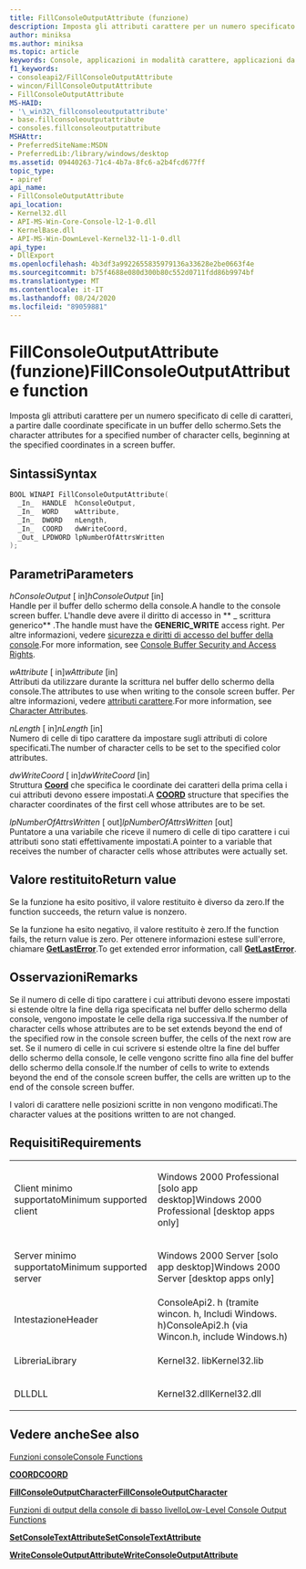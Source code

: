 ```yaml
---
title: FillConsoleOutputAttribute (funzione)
description: Imposta gli attributi carattere per un numero specificato di celle di caratteri, a partire dalle coordinate specificate in un buffer dello schermo.
author: miniksa
ms.author: miniksa
ms.topic: article
keywords: Console, applicazioni in modalità carattere, applicazioni da riga di comando, applicazioni Terminal, API console
f1_keywords:
- consoleapi2/FillConsoleOutputAttribute
- wincon/FillConsoleOutputAttribute
- FillConsoleOutputAttribute
MS-HAID:
- '\_win32\_fillconsoleoutputattribute'
- base.fillconsoleoutputattribute
- consoles.fillconsoleoutputattribute
MSHAttr:
- PreferredSiteName:MSDN
- PreferredLib:/library/windows/desktop
ms.assetid: 09440263-71c4-4b7a-8fc6-a2b4fcd677ff
topic_type:
- apiref
api_name:
- FillConsoleOutputAttribute
api_location:
- Kernel32.dll
- API-MS-Win-Core-Console-l2-1-0.dll
- KernelBase.dll
- API-MS-Win-DownLevel-Kernel32-l1-1-0.dll
api_type:
- DllExport
ms.openlocfilehash: 4b3df3a9922655835979136a33628e2be0663f4e
ms.sourcegitcommit: b75f4688e080d300b80c552d0711fdd86b9974bf
ms.translationtype: MT
ms.contentlocale: it-IT
ms.lasthandoff: 08/24/2020
ms.locfileid: "89059881"
---
```

# <a name="fillconsoleoutputattribute-function"></a><span data-ttu-id="65d1e-104">FillConsoleOutputAttribute (funzione)</span><span class="sxs-lookup"><span data-stu-id="65d1e-104">FillConsoleOutputAttribute function</span></span>


<span data-ttu-id="65d1e-105">Imposta gli attributi carattere per un numero specificato di celle di caratteri, a partire dalle coordinate specificate in un buffer dello schermo.</span><span class="sxs-lookup"><span data-stu-id="65d1e-105">Sets the character attributes for a specified number of character cells, beginning at the specified coordinates in a screen buffer.</span></span>

<a name="syntax"></a><span data-ttu-id="65d1e-106">Sintassi</span><span class="sxs-lookup"><span data-stu-id="65d1e-106">Syntax</span></span>
------

```C
BOOL WINAPI FillConsoleOutputAttribute(
  _In_  HANDLE  hConsoleOutput,
  _In_  WORD    wAttribute,
  _In_  DWORD   nLength,
  _In_  COORD   dwWriteCoord,
  _Out_ LPDWORD lpNumberOfAttrsWritten
);
```

<a name="parameters"></a><span data-ttu-id="65d1e-107">Parametri</span><span class="sxs-lookup"><span data-stu-id="65d1e-107">Parameters</span></span>
----------

<span data-ttu-id="65d1e-108">*hConsoleOutput* \[ in\]</span><span class="sxs-lookup"><span data-stu-id="65d1e-108">*hConsoleOutput* \[in\]</span></span>  
<span data-ttu-id="65d1e-109">Handle per il buffer dello schermo della console.</span><span class="sxs-lookup"><span data-stu-id="65d1e-109">A handle to the console screen buffer.</span></span> <span data-ttu-id="65d1e-110">L'handle deve avere il diritto di accesso in \*\* \_ scrittura generico\*\* .</span><span class="sxs-lookup"><span data-stu-id="65d1e-110">The handle must have the **GENERIC\_WRITE** access right.</span></span> <span data-ttu-id="65d1e-111">Per altre informazioni, vedere [sicurezza e diritti di accesso del buffer della console](console-buffer-security-and-access-rights.md).</span><span class="sxs-lookup"><span data-stu-id="65d1e-111">For more information, see [Console Buffer Security and Access Rights](console-buffer-security-and-access-rights.md).</span></span>

<span data-ttu-id="65d1e-112">*wAttribute* \[ in\]</span><span class="sxs-lookup"><span data-stu-id="65d1e-112">*wAttribute* \[in\]</span></span>  
<span data-ttu-id="65d1e-113">Attributi da utilizzare durante la scrittura nel buffer dello schermo della console.</span><span class="sxs-lookup"><span data-stu-id="65d1e-113">The attributes to use when writing to the console screen buffer.</span></span> <span data-ttu-id="65d1e-114">Per altre informazioni, vedere [attributi carattere](console-screen-buffers.md#_win32_font_attributes).</span><span class="sxs-lookup"><span data-stu-id="65d1e-114">For more information, see [Character Attributes](console-screen-buffers.md#_win32_font_attributes).</span></span>

<span data-ttu-id="65d1e-115">*nLength* \[ in\]</span><span class="sxs-lookup"><span data-stu-id="65d1e-115">*nLength* \[in\]</span></span>  
<span data-ttu-id="65d1e-116">Numero di celle di tipo carattere da impostare sugli attributi di colore specificati.</span><span class="sxs-lookup"><span data-stu-id="65d1e-116">The number of character cells to be set to the specified color attributes.</span></span>

<span data-ttu-id="65d1e-117">*dwWriteCoord* \[ in\]</span><span class="sxs-lookup"><span data-stu-id="65d1e-117">*dwWriteCoord* \[in\]</span></span>  
<span data-ttu-id="65d1e-118">Struttura [**Coord**](coord-str.md) che specifica le coordinate dei caratteri della prima cella i cui attributi devono essere impostati.</span><span class="sxs-lookup"><span data-stu-id="65d1e-118">A [**COORD**](coord-str.md) structure that specifies the character coordinates of the first cell whose attributes are to be set.</span></span>

<span data-ttu-id="65d1e-119">*lpNumberOfAttrsWritten* \[ out\]</span><span class="sxs-lookup"><span data-stu-id="65d1e-119">*lpNumberOfAttrsWritten* \[out\]</span></span>  
<span data-ttu-id="65d1e-120">Puntatore a una variabile che riceve il numero di celle di tipo carattere i cui attributi sono stati effettivamente impostati.</span><span class="sxs-lookup"><span data-stu-id="65d1e-120">A pointer to a variable that receives the number of character cells whose attributes were actually set.</span></span>

<a name="return-value"></a><span data-ttu-id="65d1e-121">Valore restituito</span><span class="sxs-lookup"><span data-stu-id="65d1e-121">Return value</span></span>
------------

<span data-ttu-id="65d1e-122">Se la funzione ha esito positivo, il valore restituito è diverso da zero.</span><span class="sxs-lookup"><span data-stu-id="65d1e-122">If the function succeeds, the return value is nonzero.</span></span>

<span data-ttu-id="65d1e-123">Se la funzione ha esito negativo, il valore restituito è zero.</span><span class="sxs-lookup"><span data-stu-id="65d1e-123">If the function fails, the return value is zero.</span></span> <span data-ttu-id="65d1e-124">Per ottenere informazioni estese sull'errore, chiamare [**GetLastError**](https://msdn.microsoft.com/library/windows/desktop/ms679360).</span><span class="sxs-lookup"><span data-stu-id="65d1e-124">To get extended error information, call [**GetLastError**](https://msdn.microsoft.com/library/windows/desktop/ms679360).</span></span>

<a name="remarks"></a><span data-ttu-id="65d1e-125">Osservazioni</span><span class="sxs-lookup"><span data-stu-id="65d1e-125">Remarks</span></span>
-------

<span data-ttu-id="65d1e-126">Se il numero di celle di tipo carattere i cui attributi devono essere impostati si estende oltre la fine della riga specificata nel buffer dello schermo della console, vengono impostate le celle della riga successiva.</span><span class="sxs-lookup"><span data-stu-id="65d1e-126">If the number of character cells whose attributes are to be set extends beyond the end of the specified row in the console screen buffer, the cells of the next row are set.</span></span> <span data-ttu-id="65d1e-127">Se il numero di celle in cui scrivere si estende oltre la fine del buffer dello schermo della console, le celle vengono scritte fino alla fine del buffer dello schermo della console.</span><span class="sxs-lookup"><span data-stu-id="65d1e-127">If the number of cells to write to extends beyond the end of the console screen buffer, the cells are written up to the end of the console screen buffer.</span></span>

<span data-ttu-id="65d1e-128">I valori di carattere nelle posizioni scritte in non vengono modificati.</span><span class="sxs-lookup"><span data-stu-id="65d1e-128">The character values at the positions written to are not changed.</span></span>

<a name="requirements"></a><span data-ttu-id="65d1e-129">Requisiti</span><span class="sxs-lookup"><span data-stu-id="65d1e-129">Requirements</span></span>
------------

<table>
<colgroup>
<col width="50%" />
<col width="50%" />
</colgroup>
<tbody>
<tr class="odd">
<td><p><span data-ttu-id="65d1e-130">Client minimo supportato</span><span class="sxs-lookup"><span data-stu-id="65d1e-130">Minimum supported client</span></span></p></td>
<td><p><span data-ttu-id="65d1e-131">Windows 2000 Professional [solo app desktop]</span><span class="sxs-lookup"><span data-stu-id="65d1e-131">Windows 2000 Professional [desktop apps only]</span></span></p></td>
</tr>
<tr class="even">
<td><p><span data-ttu-id="65d1e-132">Server minimo supportato</span><span class="sxs-lookup"><span data-stu-id="65d1e-132">Minimum supported server</span></span></p></td>
<td><p><span data-ttu-id="65d1e-133">Windows 2000 Server [solo app desktop]</span><span class="sxs-lookup"><span data-stu-id="65d1e-133">Windows 2000 Server [desktop apps only]</span></span></p></td>
</tr>
<tr class="odd">
<td><p><span data-ttu-id="65d1e-134">Intestazione</span><span class="sxs-lookup"><span data-stu-id="65d1e-134">Header</span></span></p></td>
<td><span data-ttu-id="65d1e-135">ConsoleApi2. h (tramite wincon. h, Includi Windows. h)</span><span class="sxs-lookup"><span data-stu-id="65d1e-135">ConsoleApi2.h (via Wincon.h, include Windows.h)</span></span></td>
</tr>
<tr class="even">
<td><p><span data-ttu-id="65d1e-136">Libreria</span><span class="sxs-lookup"><span data-stu-id="65d1e-136">Library</span></span></p></td>
<td><span data-ttu-id="65d1e-137">Kernel32. lib</span><span class="sxs-lookup"><span data-stu-id="65d1e-137">Kernel32.lib</span></span></td>
</tr>
<tr class="odd">
<td><p><span data-ttu-id="65d1e-138">DLL</span><span class="sxs-lookup"><span data-stu-id="65d1e-138">DLL</span></span></p></td>
<td><span data-ttu-id="65d1e-139">Kernel32.dll</span><span class="sxs-lookup"><span data-stu-id="65d1e-139">Kernel32.dll</span></span></td>
</tr>
<tr class="even">
</tr>
<tr class="odd">
</tr>
<tr class="even">
</tr>
</tbody>
</table>

## <a name="span-idsee_alsospansee-also"></a><span data-ttu-id="65d1e-140"><span id="see_also"></span>Vedere anche</span><span class="sxs-lookup"><span data-stu-id="65d1e-140"><span id="see_also"></span>See also</span></span>


[<span data-ttu-id="65d1e-141">Funzioni console</span><span class="sxs-lookup"><span data-stu-id="65d1e-141">Console Functions</span></span>](console-functions.md)

[<span data-ttu-id="65d1e-142">**COORD**</span><span class="sxs-lookup"><span data-stu-id="65d1e-142">**COORD**</span></span>](coord-str.md)

[<span data-ttu-id="65d1e-143">**FillConsoleOutputCharacter**</span><span class="sxs-lookup"><span data-stu-id="65d1e-143">**FillConsoleOutputCharacter**</span></span>](fillconsoleoutputcharacter.md)

[<span data-ttu-id="65d1e-144">Funzioni di output della console di basso livello</span><span class="sxs-lookup"><span data-stu-id="65d1e-144">Low-Level Console Output Functions</span></span>](low-level-console-output-functions.md)

[<span data-ttu-id="65d1e-145">**SetConsoleTextAttribute**</span><span class="sxs-lookup"><span data-stu-id="65d1e-145">**SetConsoleTextAttribute**</span></span>](setconsoletextattribute.md)

[<span data-ttu-id="65d1e-146">**WriteConsoleOutputAttribute**</span><span class="sxs-lookup"><span data-stu-id="65d1e-146">**WriteConsoleOutputAttribute**</span></span>](writeconsoleoutputattribute.md)

 

 




